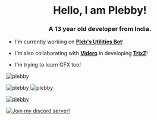 <h1 align="center">Hello, I am Plebby!</h1>
<h3 align="center">A 13 year old developer from India.</h3>

- I’m currently working on [**Pleb's Utilities Bot**](https://github.com/PlebusSupremus/Pleb-Utilities-Bot)!

- I’m also collaborating with [**Videro**](https://github.com/vxdero) in developing [**TrixZ**](https://discordbotlist.com/bots/trixz)!

- I’m trying to learn GFX too!

<p align="left">
  <img src="https://github-readme-stats.vercel.app/api?username=PlebusSupremus&show_icons=true&locale=en&theme=graywhite&layout=compact" alt="plebby" />
</p>
<p align="left">

  <img src="https://github-readme-stats.vercel.app/api?username=PlebusSupremus&show_icons=true&locale=en&theme=graywhite&layout=compact" alt="plebby" />

  <img src="https://github-readme-stats.vercel.app/api/top-langs?username=PlebusSupremus&show_icons=true&locale=en&layout=compact&theme=graywhite" alt="plebby" />

</p>
<p align="left">
  <a href="https://twitter.com/PlebusSupremus" target="blank"><img src="https://img.shields.io/twitter/follow/PlebusSupremus?logo=twitter&style=for-the-badge&color=blue&lablelColor=ffffff&logoColor=blue" alt="plebby" title="Follow me on Twitter!"/></a>
</p>
<p align="left">
  <a href="https://discord.com/invite/fZWJ785bzy" targer='blank'>
  <img src="https://discordapp.com/api/guilds/724594864213196872/widget.png?style=banner2" alt="Join my discord server!" title="Join my discord server!"/>
  </a>
</p>
